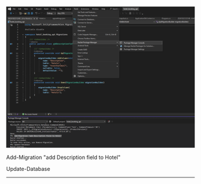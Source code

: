 
![](_md_img/07.migration_images/07.migration%202024-10-22-15-52-03.png)

Add-Migration "add Description field to Hotel"

Update-Database

---------------------------

